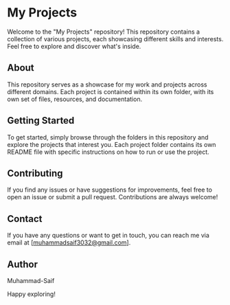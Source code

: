 # My Projects

Welcome to the "My Projects" repository! This repository contains a collection of various projects, each showcasing different skills and interests. Feel free to explore and discover what's inside.

## About

This repository serves as a showcase for my work and projects across different domains. Each project is contained within its own folder, with its own set of files, resources, and documentation.

## Getting Started

To get started, simply browse through the folders in this repository and explore the projects that interest you. Each project folder contains its own README file with specific instructions on how to run or use the project.

## Contributing

If you find any issues or have suggestions for improvements, feel free to open an issue or submit a pull request. Contributions are always welcome!

## Contact

If you have any questions or want to get in touch, you can reach me via email at [muhammadsaif3032@gmail.com].

## Author

Muhammad-Saif

Happy exploring!
